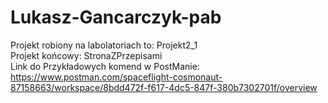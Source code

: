 # Lukasz-Gancarczyk-pab
Projekt robiony na labolatoriach to: Projekt2_1 <br />
Projekt końcowy: StronaZPrzepisami <br />
Link do Przykładowych komend w PostManie: https://www.postman.com/spaceflight-cosmonaut-87158663/workspace/8bdd472f-f617-4dc5-847f-380b7302701f/overview
